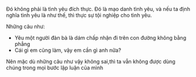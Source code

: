 Đó không phải là tình yêu đích thực. Đó là mạo danh tình yêu, và nếu ta định nghĩa tình yêu là như thế, thì thực sự tội nghiệp cho tình yêu.

Những câu như:
- Yêu một người đàn bà là dám chấp nhận đi trên con đường không bằng phẳng
- Cái gì em cũng làm, vậy em cần gì anh nữa?

Nên mặc dù những câu như vậy không sai,thì ta vẫn không được dùng chúng trong mọi bước lập luận của mình
